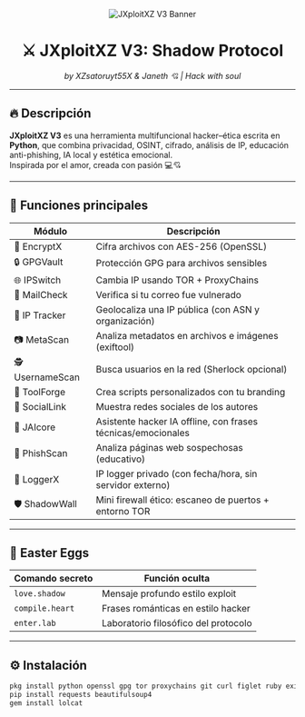 <p align="center">
  <img src="https://raw.githubusercontent.com/TU_USUARIO/JXploitXZv3/main/assets/banner.png" alt="JXploitXZ V3 Banner"/>
</p>

<h1 align="center">⚔️ JXploitXZ V3: Shadow Protocol</h1>
<p align="center">
  <i>by XZsatoruyt55X & Janeth 💘 | Hack with soul</i>
</p>

---

## 🔥 Descripción

**JXploitXZ V3** es una herramienta multifuncional hacker–ética escrita en **Python**, que combina privacidad, OSINT, cifrado, análisis de IP, educación anti-phishing, IA local y estética emocional.  
Inspirada por el amor, creada con pasión 💻💘

---

## 🧠 Funciones principales

| Módulo        | Descripción                                                   |
|---------------|---------------------------------------------------------------|
| 🔐 EncryptX    | Cifra archivos con AES-256 (OpenSSL)                          |
| 🔒 GPGVault    | Protección GPG para archivos sensibles                        |
| 🌐 IPSwitch    | Cambia IP usando TOR + ProxyChains                            |
| 📧 MailCheck   | Verifica si tu correo fue vulnerado                          |
| 📡 IP Tracker  | Geolocaliza una IP pública (con ASN y organización)          |
| 📷 MetaScan    | Analiza metadatos en archivos e imágenes (exiftool)          |
| 🕵️ UsernameScan | Busca usuarios en la red (Sherlock opcional)               |
| 🧞 ToolForge   | Crea scripts personalizados con tu branding                   |
| 🔗 SocialLink  | Muestra redes sociales de los autores                        |
| 🤖 JAIcore     | Asistente hacker IA offline, con frases técnicas/emocionales |
| 🧪 PhishScan   | Analiza páginas web sospechosas (educativo)                  |
| 🧾 LoggerX     | IP logger privado (con fecha/hora, sin servidor externo)     |
| 🛡️ ShadowWall  | Mini firewall ético: escaneo de puertos + entorno TOR        |

---

## 🥚 Easter Eggs

| Comando secreto     | Función oculta                             |
|---------------------|--------------------------------------------|
| `love.shadow`       | Mensaje profundo estilo exploit            |
| `compile.heart`     | Frases románticas en estilo hacker         |
| `enter.lab`         | Laboratorio filosófico del protocolo       |

---

## ⚙️ Instalación

```bash
pkg install python openssl gpg tor proxychains git curl figlet ruby exiftool
pip install requests beautifulsoup4
gem install lolcat